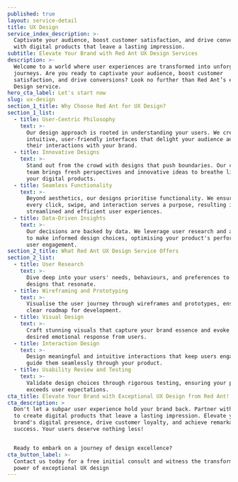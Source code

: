 ```yaml
---
published: true
layout: service-detail
title: UX Design
service_index_description: >-
  Captivate your audience, boost customer satisfaction, and drive conversions
  with digital products that leave a lasting impression.
subtitle: Elevate Your Brand with Red Ant UX Design Services
description: >-
  Welcome to a world where user experiences are transformed into unforgettable
  journeys. Are you ready to captivate your audience, boost customer
  satisfaction, and drive conversions? Look no further than Red Ant’s expert UX
  Design service.
hero_cta_label: Let's start now
slug: ux-design
section_1_title: Why Choose Red Ant for UX Design?
section_1_list:
  - title: User-Centric Philosophy
    text: >-
      Our design approach is rooted in understanding your users. We create
      intuitive, user-friendly interfaces that delight your audience and enhance
      their interactions with your brand.
  - title: Innovative Designs
    text: >-
      Stand out from the crowd with designs that push boundaries. Our creative
      team brings fresh perspectives and innovative ideas to breathe life into
      your digital products.
  - title: Seamless Functionality
    text: >-
      Beyond aesthetics, our designs prioritise functionality. We ensure that
      every click, swipe, and interaction serves a purpose, resulting in
      streamlined and efficient user experiences.
  - title: Data-Driven Insights
    text: >-
      Our decisions are backed by data. We leverage user research and analytics
      to make informed design choices, optimising your product's performance and
      user engagement.
section_2_title: What Red Ant UX Design Service Offers
section_2_list:
  - title: User Research
    text: >-
      Dive deep into your users' needs, behaviours, and preferences to create
      designs that resonate.
  - title: Wireframing and Prototyping
    text: >-
      Visualise the user journey through wireframes and prototypes, ensuring a
      clear roadmap for development.
  - title: Visual Design
    text: >-
      Craft stunning visuals that capture your brand essence and evoke the
      desired emotional response from users.
  - title: Interaction Design
    text: >-
      Design meaningful and intuitive interactions that keep users engaged and
      guide them seamlessly through your product.
  - title: Usability Review and Testing
    text: >-
      Validate design choices through rigorous testing, ensuring your product
      exceeds user expectations.
cta_title: Elevate Your Brand with Exceptional UX Design from Red Ant!
cta_description: >
  Don't let a subpar user experience hold your brand back. Partner with Red Ant
  to create digital products that leave a lasting impression. Elevate your
  brand's digital presence, drive customer loyalty, and achieve remarkable
  success. Your users deserve nothing less!


  Ready to embark on a journey of design excellence?
cta_button_label: >-
  Contact us today for a free initial consult and witness the transformative
  power of exceptional UX design
---
```


